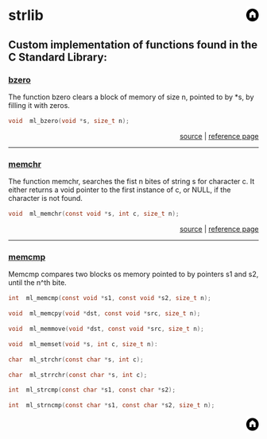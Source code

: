 # strlib <a href=https://github.com/iamsiriil><img src=https://github.com/iamsiriil/iamsiriil/blob/main/homepage-icon-png.png align="right" width="25"></a>

## Custom implementation of functions found in the C Standard Library:

### [bzero](https://github.com/iamsiriil/c_myclib/wiki/bzero)

The function bzero clears a block of memory of size n, pointed to by *s, by filling it with zeros.

```c
void  ml_bzero(void *s, size_t n);
```
 <div align="right"><p><a href="https://github.com/iamsiriil/c_myclib/blob/master/strlib/src/ml_bzero.c">source</a> | <a href="https://linux.die.net/man/3/bzero">reference page</a></p></div>

<hr>

### [memchr](https://github.com/iamsiriil/c_myclib/wiki/memchr)

The function memchr, searches the fist n bites of string s for character c. It either returns a void pointer to the first instance of c, or NULL, if the character is not found.

```c
void  ml_memchr(const void *s, int c, size_t n);
```
 <div align="right"><p><a href="https://github.com/iamsiriil/c_myclib/blob/master/strlib/src/ml_memchr.c">source</a> | <a href="https://linux.die.net/man/3/memchr">reference page</a></p></div>

<hr>

### [memcmp](https://github.com/iamsiriil/c_myclib/wiki/memchr)

Memcmp compares two blocks os memory pointed to by pointers s1 and s2, until the n^th bite.
```c
int  ml_memcmp(const void *s1, const void *s2, size_t n);
```

```c
void  ml_memcpy(void *dst, const void *src, size_t n);
```

```c
void  ml_memmove(void *dst, const void *src, size_t n);
```

```c
void  ml_memset(void *s, int c, size_t n):
```

```c
char  ml_strchr(const char *s, int c);
```

```c
char  ml_strrchr(const char *s, int c);
```

```c
int  ml_strcmp(const char *s1, const char *s2);
```

```c
int  ml_strncmp(const char *s1, const char *s2, size_t n);
```

<a href=https://github.com/iamsiriil><img src=https://github.com/iamsiriil/iamsiriil/blob/main/homepage-icon-png.png align="right" width="25"></a>
